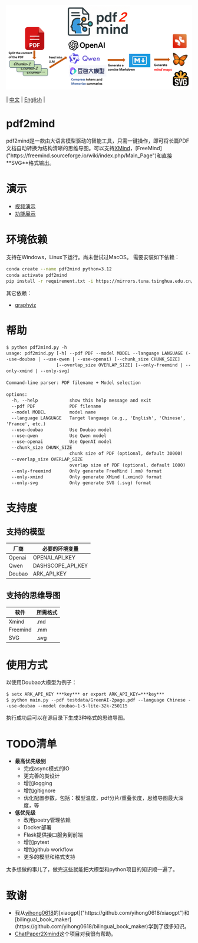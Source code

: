 ![图片描述](misc/pdf2mind.png)


| [中文](README.CN.md) | [English](README.md) |

# pdf2mind
pdf2mind是一款由大语言模型驱动的智能工具，只需一键操作，即可将长篇PDF文档自动转换为结构清晰的思维导图。可以支持[XMind]("https://xmind.cn/")，[FreeMind]("https://freemind.sourceforge.io/wiki/index.php/Main_Page")和直接**SVG**格式输出。

# 演示
- [视频演示](misc/demo-show-vedio.mp4)
- [功能展示](testdata/GreenAI-13Page.pdf_20250413151347.svg)
# 环境依赖
支持在Windows，Linux下运行。尚未尝试过MacOS。
需要安装如下依赖：
``` bash
conda create --name pdf2mind python=3.12
conda activate pdf2mind
pip install -r requirement.txt -i https://mirrors.tuna.tsinghua.edu.cn/pypi/web/simple
```
其它依赖：
- [graphviz]("https://graphviz.org/")

# 帮助
```
$ python pdf2mind.py -h
usage: pdf2mind.py [-h] --pdf PDF --model MODEL --language LANGUAGE (--use-doubao | --use-qwen | --use-openai) [--chunk_size CHUNK_SIZE]
                   [--overlap_size OVERLAP_SIZE] [--only-freemind | --only-xmind | --only-svg]

Command-line parser: PDF filename + Model selection

options:
  -h, --help            show this help message and exit
  --pdf PDF             PDF filename
  --model MODEL         model name
  --language LANGUAGE   Target language (e.g., 'English', 'Chinese', 'France', etc.)
  --use-doubao          Use Doubao model
  --use-qwen            Use Qwen model
  --use-openai          Use OpenAI model
  --chunk_size CHUNK_SIZE
                        chunk size of PDF (optional, default 30000)
  --overlap_size OVERLAP_SIZE
                        overlap size of PDF (optional, default 1000)
  --only-freemind       Only generate FreeMind (.mm) format
  --only-xmind          Only generate XMind (.xmind) format
  --only-svg            Only generate SVG (.svg) format

```
# 支持度
## 支持的模型

| 厂商 | 必要的环境变量 |
| --- | --- |
| Openai | OPENAI_API_KEY |
| Qwen | DASHSCOPE_API_KEY |
| Doubao | ARK_API_KEY |

## 支持的思维导图
| 软件 | 所需格式 |
| --- | --- |
| Xmind | .md |
| Freemind | .mm |
| SVG | .svg |

# 使用方式
以使用Doubao大模型为例子：
```
$ setx ARK_API_KEY ***key*** or export ARK_API_KEY=***key***
$ python main.py --pdf testdata/GreenAI-2page.pdf --language Chinese --use-doubao --model doubao-1-5-lite-32k-250115
```
执行成功后可以在源目录下生成3种格式的思维导图。

# TODO清单

- **最高优先级别**
    * 完成async模式的IO
    * 更完善的类设计
    * 增加logging
    * 增加gitignore
    * 优化配置参数，包括：模型温度，pdf分片/重叠长度，思维导图最大深度，等
- **低优先级**
    * 改用poetry管理依赖
    * Docker部署
    * Flask提供接口服务到前端
    * 增加pytest
    * 增加github workflow
    * 更多的模型和格式支持

太多想做的事儿了，做完这些就能把大模型和python项目的知识顺一遍了。

# 致谢
- 我从[yihong0618]("https://github.com/yihong0618/")的[xiaogpt]("https://github.com/yihong0618/xiaogpt")和[bilingual_book_maker](https://github.com/yihong0618/bilingual_book_maker)学到了很多知识。
- [ChatPaper2Xmind](https://github.com/MasterYip/ChatPaper2Xmind)这个项目对我很有帮助。
